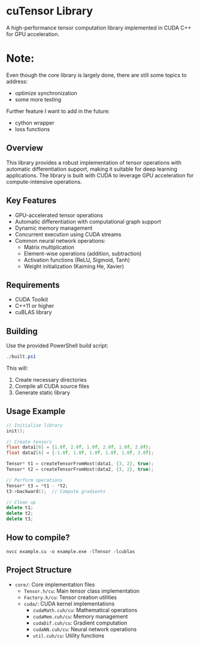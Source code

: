 # cuTensor Library

A high-performance tensor computation library implemented in CUDA C++ for GPU acceleration.

# Note:

Even though the core library is largely done, there are still some topics to address:
- optimize synchronization
- some more testing

Further feature I want to add in the future:
- cython wrapper
- loss functions

## Overview

This library provides a robust implementation of tensor operations with automatic differentiation support, making it suitable for deep learning applications. The library is built with CUDA to leverage GPU acceleration for compute-intensive operations.

## Key Features

- GPU-accelerated tensor operations
- Automatic differentiation with computational graph support
- Dynamic memory management
- Concurrent execution using CUDA streams
- Common neural network operations:
    - Matrix multiplication
    - Element-wise operations (addition, subtraction)
    - Activation functions (ReLU, Sigmoid, Tanh)
    - Weight initialization (Kaiming He, Xavier)

## Requirements

- CUDA Toolkit
- C++11 or higher
- cuBLAS library

## Building

Use the provided PowerShell build script:

```powershell
./built.ps1
```

This will:
1. Create necessary directories
2. Compile all CUDA source files
3. Generate static library

## Usage Example

```cpp
// Initialize library
init();

// Create tensors
float data1[6] = {1.0f, 2.0f, 1.0f, 2.0f, 1.0f, 2.0f};
float data2[6] = {-1.0f, 1.0f, 1.0f, 1.0f, 1.0f, 2.0f};

Tensor* t1 = createTensorFromHost(data1, {3, 2}, true);
Tensor* t2 = createTensorFromHost(data2, {3, 2}, true);

// Perform operations
Tensor* t3 = *t1 - *t2;
t3->backward();  // Compute gradients

// Clean up
delete t1;
delete t2;
delete t3;
```

## How to compile?

```
nvcc example.cu -o example.exe -lTensor -lcublas
```

## Project Structure

- `core/`: Core implementation files
    - `Tensor.h/cu`: Main tensor class implementation
    - `Factory.h/cu`: Tensor creation utilities
    - `cuda/`: CUDA kernel implementations
        - `cudaMath.cuh/cu`: Mathematical operations
        - `cudaMem.cuh/cu`: Memory management
        - `cudaDif.cuh/cu`: Gradient computation
        - `cudaNN.cuh/cu`: Neural network operations
        - `util.cuh/cu`: Utility functions
